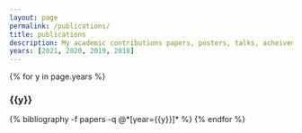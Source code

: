 ```yaml
---
layout: page
permalink: /publications/
title: publications
description: My academic contributions papers, posters, talks, acheivements.
years: [2021, 2020, 2019, 2018]
---
```


{% for y in page.years %}
  <h3 class="year">{{y}}</h3>
  {% bibliography -f papers -q @*[year={{y}}]* %}
{% endfor %}
